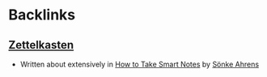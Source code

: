 
# Backlinks
## [Zettelkasten](<Zettelkasten.md>)
- Written about extensively in [How to Take Smart Notes](<How to Take Smart Notes.md>) by [Sönke Ahrens](<Sönke Ahrens.md>)

